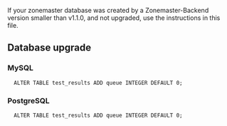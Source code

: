 If your zonemaster database was created by a Zonemaster-Backend version smaller than
v1.1.0, and not upgraded, use the instructions in this file.

## Database upgrade

### MySQL

```
  ALTER TABLE test_results ADD queue INTEGER DEFAULT 0;
```

### PostgreSQL

```
  ALTER TABLE test_results ADD queue INTEGER DEFAULT 0;
```

